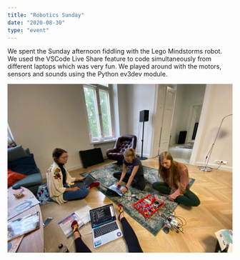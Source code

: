 ```yaml
---
title: "Robotics Sunday"
date: "2020-08-30"
type: "event"
---
```


We spent the Sunday afternoon fiddling with the Lego Mindstorms robot. We used the VSCode Live Share feature to code simultaneously from different laptops which was very fun. We played around with the motors, sensors and sounds using the Python ev3dev module.   

![Playing with the robot](robotics.jpg)

